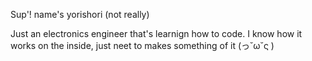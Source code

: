 Sup'! name's yorishori (not really)

Just an electronics engineer that's learnign how to code.
I know how it works on the inside, just neet to makes something of it (っ˘ω˘ς )
